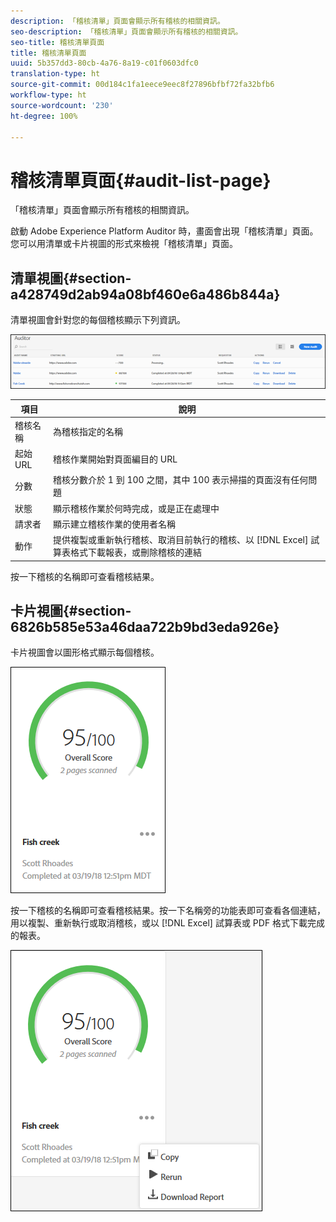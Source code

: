 ```yaml
---
description: 「稽核清單」頁面會顯示所有稽核的相關資訊。
seo-description: 「稽核清單」頁面會顯示所有稽核的相關資訊。
seo-title: 稽核清單頁面
title: 稽核清單頁面
uuid: 5b357dd3-80cb-4a76-8a19-c01f0603dfc0
translation-type: ht
source-git-commit: 00d184c1fa1eece9eec8f27896bfbf72fa32bfb6
workflow-type: ht
source-wordcount: '230'
ht-degree: 100%

---
```



# 稽核清單頁面{#audit-list-page}

「稽核清單」頁面會顯示所有稽核的相關資訊。

啟動 Adobe Experience Platform Auditor 時，畫面會出現「稽核清單」頁面。您可以用清單或卡片視圖的形式來檢視「稽核清單」頁面。

## 清單視圖{#section-a428749d2ab94a08bf460e6a486b844a}

清單視圖會針對您的每個稽核顯示下列資訊。

![](assets/audit-list.png)

| 項目 | 說明 |
|---|---|
| 稽核名稱 | 為稽核指定的名稱 |
| 起始 URL | 稽核作業開始對頁面編目的 URL |
| 分數 | 稽核分數介於 1 到 100 之間，其中 100 表示掃描的頁面沒有任何問題 |
| 狀態 | 顯示稽核作業於何時完成，或是正在處理中 |
| 請求者 | 顯示建立稽核作業的使用者名稱 |
| 動作 | 提供複製或重新執行稽核、取消目前執行的稽核、以 [!DNL Excel] 試算表格式下載報表，或刪除稽核的連結 |

按一下稽核的名稱即可查看稽核結果。

## 卡片視圖{#section-6826b585e53a46daa722b9bd3eda926e}

卡片視圖會以圖形格式顯示每個稽核。

![](assets/card.png)

按一下稽核的名稱即可查看稽核結果。按一下名稱旁的功能表即可查看各個連結，用以複製、重新執行或取消稽核，或以 [!DNL Excel] 試算表或 PDF 格式下載完成的報表。

![](assets/card-menu.png)
